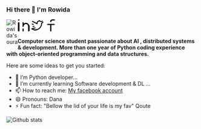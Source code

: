 ### Hi there 👋  I'm Rowida 
<!------>


[![linkedin](https://github.com/HouariZegai/HouariZegai/blob/master/icons/linkedin.png)](https://www.linkedin.com/in/rowida-nagah-30182a135) 
[![twitter](https://github.com/HouariZegai/HouariZegai/blob/master/icons/twitter.png)](https://twitter.com/Rowida60125002) 
[![facebook](https://github.com/HouariZegai/HouariZegai/blob/master/icons/facebook.png)](https://www.facebook.com/rowida.nagah.545/) 
</a>
<a href="https://www.quora.com/profile/Rowida-Nagah">
  <img align="left" alt="Rowida's oura" width="30px" src="https://www.svgrepo.com/show/25177/quora.svg" draggable="false" />
</a>





**Computer science student passionate about AI , distributed systems & development. More than one year of Python coding experience with object-oriented programming and data structures.**
 
 
Here are some ideas to get you started:

- 🔭 I’m Python developer...
- 🌱 I’m currently learning Software development & DL ...
- 📫 How to reach me: [My facebook account](https://www.facebook.com/rowida.nagah.545/)
- 😄 Pronouns: Dana
- ⚡ Fun fact: "Bellow the lid of your life is my fav" Qoute 




![Github stats](https://github-readme-stats.vercel.app/api?username=Rowida46)



